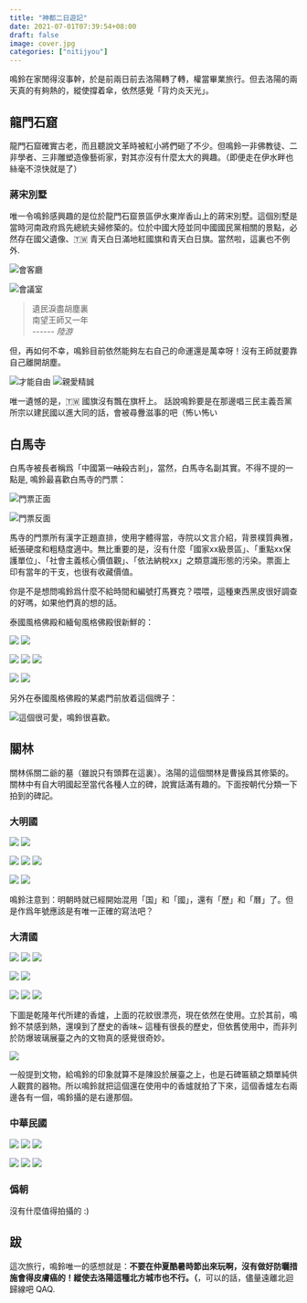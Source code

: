 ```yaml
---
title: "神都二日遊記"
date: 2021-07-01T07:39:54+08:00
draft: false
image: cover.jpg
categories: ["nitijyou"]
---
```


鳴鈴在家閒得沒事幹，於是前兩日前去洛陽轉了轉，權當畢業旅行。但去洛陽的兩天真的有夠熱的，縱使撐着傘，依然感覺「背灼炎天光」。

## 龍門石窟
龍門石窟確實古老，而且聽說文革時被紅小將們砸了不少。但鳴鈴一非佛教徒、二非學者、三非雕塑造像藝術家，對其亦沒有什麼太大的興趣。（即便走在伊水畔也絲毫不涼快就是了）

### 蔣宋別墅
唯一令鳴鈴感興趣的是位於龍門石窟景區伊水東岸香山上的蔣宋別墅。這個別墅是當時河南政府爲先總統夫婦修築的。位於中國大陸並同中國國民黨相關的景點，必然存在國父遺像、🇹🇼 青天白日滿地紅國旗和青天白日旗。當然啦，這裏也不例外.

![會客廳](sun-yatsan.jpg)

![會議室](roc-flag.jpg)

> 遺民淚盡胡塵裏  
> 南望王師又一年  
> ------ *陸游*

但，再如何不幸，鳴鈴目前依然能夠左右自己的命運還是萬幸呀！沒有王師就要靠自己離開胡塵。

![才能自由](fendou.jpg) ![親愛精誠](qinai-jingcheng.jpg)

唯一遺憾的是，🇹🇼 國旗沒有飄在旗杆上。 話說鳴鈴要是在那邊唱三民主義吾黨所宗以建民國以進大同的話，會被尋釁滋事的吧（怖い怖い

## 白馬寺
白馬寺被長者稱爲「中國第一~~咕殺~~古剎」，當然，白馬寺名副其實。不得不提的一點是, 鳴鈴最喜歡白馬寺的門票：

![門票正面](white-horse-temple-ticket-A.jpg) 

![門票反面](white-horse-temple-ticket-B.jpg)

馬寺的門票所有漢字正題直排，使用字體得當，寺院以文言介紹，背景樸質典雅，紙張硬度和粗糙度適中。無比重要的是，沒有什麼「國家xx級景區」、「重點xx保護單位」、「社會主義核心價值觀」、「依法納稅xx」之類意識形態的污染。票面上印有當年的干支，也很有收藏價值。

你是不是想問鳴鈴爲什麼不給時間和編號打馬賽克？喂喂，這種東西黑皮很好調查的好嗎，如果他們真的想的話。

泰國風格佛殿和緬甸風格佛殿很新鮮的：

![](thai-a.jpg) ![](thai-b.jpg)

![](thai-c.jpg) ![](thai-d.jpg) ![](thai-e.jpg)

![](myanmar-a.jpg) ![](myanmar-b.jpg)

另外在泰國風格佛殿的某處門前放着這個牌子：

![這個很可愛，鳴鈴很喜歡。](mask-alert.jpg)

## 關林

關林係關二爺的墓（雖說只有頭葬在這裏）。洛陽的這個關林是曹操爲其修築的。關林中有自大明國起至當代各種人立的碑，說實話滿有趣的。下面按朝代分類一下拍到的碑記。

### 大明國

![](ming-a.jpg) ![](ming-b.jpg)

![](ming-c.jpg) ![](ming-d.jpg) ![](ming-e.jpg)

![](ming-f.jpg) ![](ming-g.jpg)

鳴鈴注意到：明朝時就已經開始混用「国」和「國」，還有「歷」和「曆」了。但是作爲年號應該是有唯一正確的寫法吧？

### 大清國

![](qing-a.jpg) ![](qing-b.jpg) ![](qing-c.jpg)

![](qing-d.jpg) ![](qing-e.jpg)

![](qing-f.jpg) ![](qing-g.jpg) ![](qing-h.jpg)

下圖是乾隆年代所建的香爐，上面的花紋很漂亮，現在依然在使用。立於其前，鳴鈴不禁感到熱，還嗅到了歷史的香味~ 這種有很長的歷史，但依舊使用中，而非列於防爆玻璃展臺之內的文物真的感覺很奇妙。

![](incense-burner.jpg)

一般提到文物，給鳴鈴的印象就算不是陳設於展臺之上，也是石碑匾額之類單純供人觀賞的器物。所以鳴鈴就把這個還在使用中的香爐就拍了下來，這個香爐左右兩邊各有一個，鳴鈴攝的是右邊那個。

### 中華民國

![](roc-a.jpg) ![](roc-b.jpg) ![](roc-c.jpg)

![](roc-d.jpg) ![](roc-e.jpg) ![](roc-f.jpg)

### 僞朝
沒有什麼值得拍攝的 :)

## 跋
這次旅行，鳴鈴唯一的感想就是：**不要在仲夏酷暑時節出來玩啊，沒有做好防曬措施會得皮膚癌的！縱使去洛陽這種北方城市也不行。（**，可以的話，儘量遠離北迴歸線吧 QAQ.